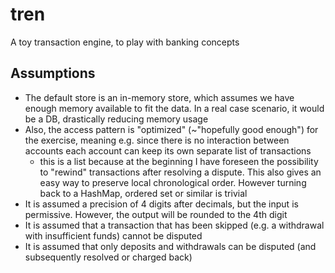 # tren

A toy transaction engine, to play with banking concepts

## Assumptions

 * The default store is an in-memory store, which assumes we have enough memory available to fit the data. In a real case scenario, it would be a DB, drastically reducing memory usage
 * Also, the access pattern is "optimized" (~"hopefully good enough") for the exercise, meaning e.g. since there is no interaction between accounts each account can keep its own separate list of transactions
   * this is a list because at the beginning I have foreseen the possibility to "rewind" transactions after resolving a dispute. This also gives an easy way to preserve local chronological order. However turning back to a HashMap, ordered set or similar is trivial
 * It is assumed a precision of 4 digits after decimals, but the input is permissive. However, the output will be rounded to the 4th digit
 * It is assumed that a transaction that has been skipped (e.g. a withdrawal with insufficient funds) cannot be disputed
 * It is assumed that only deposits and withdrawals can be disputed (and subsequently resolved or charged back)

